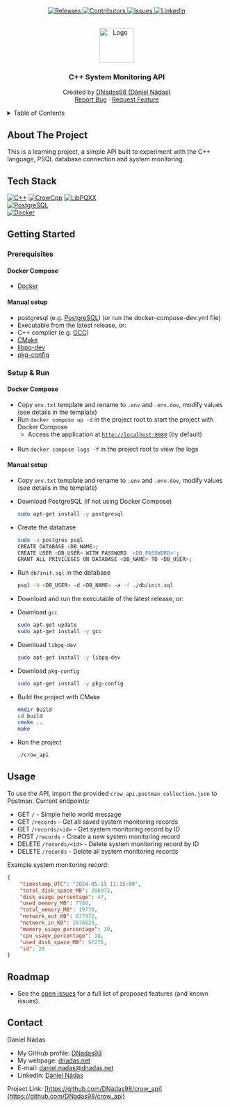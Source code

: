 <p align="center">
  <a href="https://github.com/DNadas98/crow_api/releases/tag/v0.0.1">
    <img src="https://img.shields.io/github/v/release/DNadas98/crow_api.svg?style=for-the-badge" alt="Releases">
  </a>
  <a href="https://github.com/DNadas98/crow_api/graphs/contributors">
    <img src="https://img.shields.io/github/contributors/DNadas98/crow_api.svg?style=for-the-badge" alt="Contributors">
  </a>
  <a href="https://github.com/DNadas98/crow_api/issues">
    <img src="https://img.shields.io/github/issues/DNadas98/crow_api.svg?style=for-the-badge" alt="Issues">
  </a>
  <a href="https://linkedin.com/in/daniel-nadas">
    <img src="https://img.shields.io/badge/-LinkedIn-black.svg?style=for-the-badge&logo=linkedin&colorB=555" alt="LinkedIn">
  </a>
</p>

<br xmlns="http://www.w3.org/1999/html"/>
<div align="center">
  <a href="https://github.com/DNadas98/crow_api">
    <img src="https://avatars.githubusercontent.com/u/125133206?v=4" alt="Logo" width="80" height="80">
  </a>

<h3 align="center">C++ System Monitoring API</h3>
  <p align="center">
    Created by <a href="https://github.com/DNadas98">DNadas98 (Dániel Nádas)</a>
    <br />
    <a href="https://github.com/DNadas98/crow_api/issues">Report Bug</a>
    ·
    <a href="https://github.com/DNadas98/crow_api/issues">Request Feature</a>
  </p>
</div>

<details>
  <summary>Table of Contents</summary>
  <ol>
    <li>
      <a href="#about-the-project">About The Project</a>
      <ul>
        <li><a href="#tech-stack">Tech Stack</a></li>
      </ul>
    </li>
    <li>
      <a href="#getting-started">Getting Started</a>
      <ul>
        <li><a href="#deployment">Deployment</a></li>
        <li><a href="#prerequisites">Prerequisites</a></li>
        <li><a href="#setup--run">Setup and run</a></li>
      </ul>
    </li>
    <li>
      <a href="#usage">Usage</a>
    </li>
    <li><a href="#roadmap">Roadmap</a></li>
    <li><a href="#images">Images</a></li>
    <li><a href="#license">License</a></li>
    <li><a href="#contact">Contact</a></li>
  </ol>
</details>

## About The Project

This is a learning project, a simple API built to experiment with the C++ language, PSQL database connection and system monitoring.

## Tech Stack

[![C++](https://img.shields.io/badge/-C++-4183c4?style=for-the-badge)](https://isocpp.org/)
[![CrowCpp](https://img.shields.io/badge/-CrowCpp-CCCCCC?style=for-the-badge)](https://crowcpp.org/master/)
[![LibPQXX](https://img.shields.io/badge/-LibPQXX-CCCCCC?style=for-the-badge)](https://pqxx.org/libpqxx/)  
[![PostgreSQL](https://img.shields.io/badge/-PostgreSQL-4479A1?style=for-the-badge&logo=postgresql&logoColor=black)](https://www.postgresql.org/)  
[![Docker](https://img.shields.io/badge/-Docker-1d63ed?style=for-the-badge&logo=docker&logoColor=black)](https://www.docker.com/)

## Getting Started

### Prerequisites

#### Docker Compose

- [Docker](https://www.docker.com/)

#### Manual setup

- postgresql (e.g. [PostgreSQL](https://www.postgresql.org/)) (or run the docker-compose-dev.yml file)
- Executable from the latest release, or:
- C++ compiler (e.g. [GCC](https://gcc.gnu.org/))
- [CMake](https://cmake.org/)
- [libpq-dev](https://www.postgresql.org/docs/9.3/libpq.html)
- [pkg-config](https://www.freedesktop.org/wiki/Software/pkg-config/)

### Setup & Run

#### Docker Compose

- Copy `env.txt` template and rename to `.env` and `.env.dev`, modify values (see details in the
  template)
- Run `docker compose up -d` in the project root to start the project with Docker Compose
  - Access the application at [`http://localhost:8080`](http://localhost:8080) (by default)
    <br><br>
- Run `docker compose logs -f` in the project root to view the logs

#### Manual setup

- Copy `env.txt` template and rename to `.env` and `.env.dev`, modify values (see details in the
  template)
- Download PostgreSQL (if not using Docker Compose)
  ```bash
  sudo apt-get install -y postgresql
  ```
- Create the database
  ```bash
  sudo -u postgres psql
  CREATE DATABASE <DB_NAME>;
  CREATE USER <DB_USER> WITH PASSWORD '<DB_PASSWORD>';
  GRANT ALL PRIVILEGES ON DATABASE <DB_NAME> TO <DB_USER>;
  ```
- Run `db/init.sql` in the database
  ```bash
  psql -U <DB_USER> -d <DB_NAME> -a -f ./db/init.sql
  ```
- Download and run the executable of the latest release, or:

- Download `gcc`
  ```bash
  sudo apt-get update
  sudo apt-get install -y gcc
  ```
- Download `libpq-dev`
  ```bash
  sudo apt-get install -y libpq-dev
  ```
- Download `pkg-config`
  ```bash
  sudo apt-get install -y pkg-config
  ```
- Build the project with CMake
  ```bash
  mkdir build
  cd build
  cmake ..
  make
  ```
- Run the project
  ```bash
  ./crow_api
  ```

## Usage

To use the API, import the provided `crow_api.postman_collection.json` to Postman.
Current endpoints:
- GET `/` - Simple hello world message
- GET `/records` - Get all saved system monitoring records
- GET `/records/<id>` - Get system monitoring record by ID
- POST `/records` - Create a new system monitoring record
- DELETE `/records/<id>` - Delete system monitoring record by ID
- DELETE `/records` - Delete all system monitoring records

Example system monitoring record:
  ```json
  {
      "timestamp_UTC": "2024-05-15 11:15:00",
      "total_disk_space_MB": 206972,
      "disk_usage_percentage": 47,
      "used_memory_MB": 7740,
      "total_memory_MB": 19770,
      "network_out_KB": 877972,
      "network_in_KB": 2676829,
      "memory_usage_percentage": 39,
      "cpu_usage_percentage": 18,
      "used_disk_space_MB": 97276,
      "id": 28
  }
  ```

## Roadmap

- See the [open issues](https://github.com/DNadas98/crow_api/issues) for a
  full list of proposed features (and known issues).

## Contact

Dániel Nádas

- My GitHub profile: [DNadas98](https://github.com/DNadas98)
- My webpage: [dnadas.net](https://dnadas.net)
- E-mail: [daniel.nadas@dnadas.net](mailto:daniel.nadas@dnadas.net)
- LinkedIn: [Dániel Nádas](https://www.linkedin.com/in/daniel-nadas)

Project
Link: [https://github.com/DNadas98/crow_api](https://github.com/DNadas98/crow_api)

